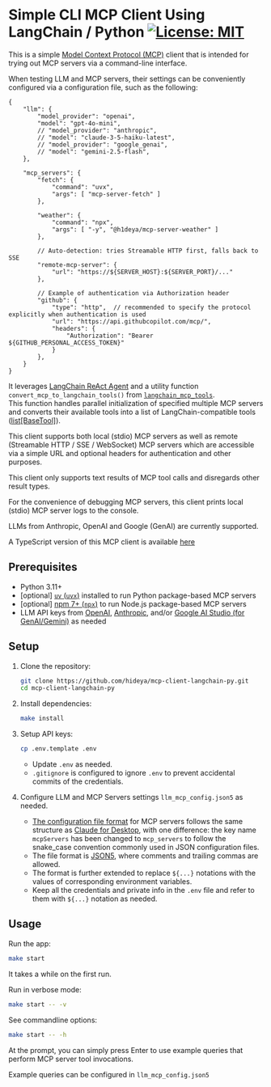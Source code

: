 # Simple CLI MCP Client Using LangChain / Python [![License: MIT](https://img.shields.io/badge/License-MIT-blue.svg)](https://github.com/hideya/langchain-mcp-tools-py/blob/main/LICENSE)

This is a simple [Model Context Protocol (MCP)](https://modelcontextprotocol.io/) client
that is intended for trying out MCP servers via a command-line interface.

When testing LLM and MCP servers, their settings can be conveniently configured via a configuration file, such as the following:

```json5
{
    "llm": {
        "model_provider": "openai",
        "model": "gpt-4o-mini",
        // "model_provider": "anthropic",
        // "model": "claude-3-5-haiku-latest",
        // "model_provider": "google_genai",
        // "model": "gemini-2.5-flash",
    },

    "mcp_servers": {
        "fetch": {
            "command": "uvx",
            "args": [ "mcp-server-fetch" ]
        },

        "weather": {
            "command": "npx",
            "args": [ "-y", "@h1deya/mcp-server-weather" ]
        },

        // Auto-detection: tries Streamable HTTP first, falls back to SSE
        "remote-mcp-server": {
            "url": "https://${SERVER_HOST}:${SERVER_PORT}/..."
        },

        // Example of authentication via Authorization header
        "github": {
            "type": "http",  // recommended to specify the protocol explicitly when authentication is used
            "url": "https://api.githubcopilot.com/mcp/",
            "headers": {
                "Authorization": "Bearer ${GITHUB_PERSONAL_ACCESS_TOKEN}"
            }
        },
    }
}
```

It leverages  [LangChain ReAct Agent](https://langchain-ai.github.io/langgraph/reference/agents/) and
a utility function `convert_mcp_to_langchain_tools()` from
[`langchain_mcp_tools`](https://pypi.org/project/langchain-mcp-tools/).  
This function handles parallel initialization of specified multiple MCP servers
and converts their available tools into a list of LangChain-compatible tools
([list[BaseTool]](https://python.langchain.com/api_reference/core/tools/langchain_core.tools.base.BaseTool.html#langchain_core.tools.base.BaseTool)).

This client supports both local (stdio) MCP servers as well as
remote (Streamable HTTP / SSE / WebSocket) MCP servers
which are accessible via a simple URL and optional headers for authentication and other purposes.

This client only supports text results of MCP tool calls and disregards other result types.

For the convenience of debugging MCP servers, this client prints local (stdio) MCP server logs to the console.

LLMs from Anthropic, OpenAI and Google (GenAI) are currently supported.

A TypeScript version of this MCP client is available
[here](https://github.com/hideya/mcp-client-langchain-ts)

## Prerequisites

- Python 3.11+
- [optional] [`uv` (`uvx`)](https://docs.astral.sh/uv/getting-started/installation/)
  installed to run Python package-based MCP servers
- [optional] [npm 7+ (`npx`)](https://docs.npmjs.com/downloading-and-installing-node-js-and-npm)
  to run Node.js package-based MCP servers
- LLM API keys from
  [OpenAI](https://platform.openai.com/api-keys),
  [Anthropic](https://console.anthropic.com/settings/keys),
  and/or
  [Google AI Studio (for GenAI/Gemini)](https://aistudio.google.com/apikey)
  as needed

## Setup

1. Clone the repository:
    ```bash
    git clone https://github.com/hideya/mcp-client-langchain-py.git
    cd mcp-client-langchain-py
    ```

2. Install dependencies:
    ```bash
    make install
    ```

3. Setup API keys:
    ```bash
    cp .env.template .env
    ```
    - Update `.env` as needed.
    - `.gitignore` is configured to ignore `.env`
      to prevent accidental commits of the credentials.

4. Configure LLM and MCP Servers settings `llm_mcp_config.json5` as needed.

    - [The configuration file format](https://github.com/hideya/mcp-client-langchain-ts/blob/main/llm_mcp_config.json5)
      for MCP servers follows the same structure as
      [Claude for Desktop](https://modelcontextprotocol.io/quickstart/user),
      with one difference: the key name `mcpServers` has been changed
      to `mcp_servers` to follow the snake_case convention
      commonly used in JSON configuration files.
    - The file format is [JSON5](https://json5.org/),
      where comments and trailing commas are allowed.
    - The format is further extended to replace `${...}` notations
      with the values of corresponding environment variables.
    - Keep all the credentials and private info in the `.env` file
      and refer to them with `${...}` notation as needed.


## Usage

Run the app:
```bash
make start
```
It takes a while on the first run.

Run in verbose mode:
```bash
make start -- -v
```

See commandline options:
```bash
make start -- -h
```

At the prompt, you can simply press Enter to use example queries that perform MCP server tool invocations.

Example queries can be configured in  `llm_mcp_config.json5`
